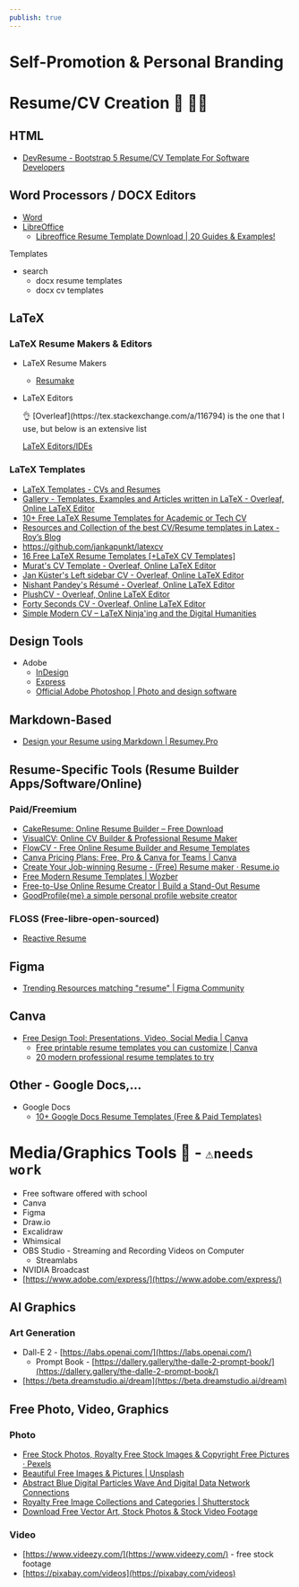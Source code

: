 ```yaml
---
publish: true
---
```

# Self-Promotion & Personal Branding

# Resume/CV Creation 📄 😶‍🌫️

## HTML

- [DevResume - Bootstrap 5 Resume/CV Template For Software Developers](https://themes.3rdwavemedia.com/bootstrap-templates/resume/devresume-free-bootstrap-5-resume-cv-template-for-developers/)

## Word Processors / DOCX Editors

- [Word](https://www.microsoft.com/en-us/microsoft-365/word)
- [LibreOffice](https://www.libreoffice.org/download/download-libreoffice/)
    - [Libreoffice Resume Template Download | 20 Guides & Examples!](https://sumry.me/list/search/libreoffice%20resume%20template%20download)

Templates

- search
    - docx resume templates
    - docx cv templates

## LaTeX

### LaTeX Resume Makers & Editors

- LaTeX Resume Makers
    - [Resumake](https://latexresu.me/generator/templates)
- LaTeX Editors
    
    <aside>
    👌 [Overleaf](https://tex.stackexchange.com/a/116794) is the one that I use, but below is an extensive list
    
    </aside>
    
    [LaTeX Editors/IDEs](https://tex.stackexchange.com/questions/339/latex-editors-ides/)
    

### LaTeX Templates

- [LaTeX Templates - CVs and Resumes](https://www.latextemplates.com/cat/curricula-vitae)
- [Gallery - Templates, Examples and Articles written in LaTeX - Overleaf, Online LaTeX Editor](https://www.overleaf.com/gallery/tagged/cv)
- [10+ Free LaTeX Resume Templates for Academic or Tech CV](https://zety.com/blog/latex-resume-template)
- [Resources and Collection of the best CV/Resume templates in Latex - Roy’s Blog](https://shantoroy.com/latex/best-cv-templates-in-latex/)
- https://github.com/jankapunkt/latexcv
- [16 Free LaTeX Resume Templates [+LaTeX CV Templates]](https://resumegenius.com/blog/resume-help/latex-resume-template)
- [Murat's CV Template - Overleaf, Online LaTeX Editor](https://www.overleaf.com/latex/templates/murats-cv-template/gfwjwshrzqgd)
- [Jan Küster's Left sidebar CV - Overleaf, Online LaTeX Editor](https://www.overleaf.com/latex/templates/jan-kusters-left-sidebar-cv/tmmnhrkcmpgv)
- [Nishant Pandey's Résumé - Overleaf, Online LaTeX Editor](https://www.overleaf.com/articles/nishant-pandeys-resume/vqvgfpsqjddt)
- [PlushCV - Overleaf, Online LaTeX Editor](https://www.overleaf.com/latex/templates/plushcv/jybpnsftmdkf)
- [Forty Seconds CV - Overleaf, Online LaTeX Editor](https://www.overleaf.com/latex/templates/forty-seconds-cv/pztcktmyngsk)
- [Simple Modern CV – LaTeX Ninja'ing and the Digital Humanities](https://latex-ninja.com/2019/08/18/simple-modern-cv/)

## Design Tools

- Adobe
    - [InDesign](https://www.adobe.com/products/indesign/resume-design-software.html)
    - [Express](https://www.adobe.com/express/)
    - [Official Adobe Photoshop | Photo and design software](https://www.adobe.com/products/photoshop.html)

## Markdown-Based

- [Design your Resume using Markdown | Resumey.Pro](https://resumey.pro/)

## Resume-Specific Tools (Resume Builder Apps/Software/Online)

### Paid/Freemium

- [CakeResume: Online Resume Builder – Free Download](https://www.cakeresume.com/en)
- [VisualCV: Online CV Builder & Professional Resume Maker](https://www.visualcv.com/)
- [FlowCV - Free Online Resume Builder and Resume Templates](https://flowcv.com/)
- [Canva Pricing Plans: Free, Pro & Canva for Teams | Canva](https://www.canva.com/pricing/)
- [Create Your Job-winning Resume - (Free) Resume maker · Resume.io](https://resume.io/)
- [Free Modern Resume Templates | Wozber](https://www.wozber.com/en-us/resume-templates/modern)
- [Free-to-Use Online Resume Creator | Build a Stand-Out Resume](https://enhancv.com/)
- [GoodProfile{me} a simple personal profile website creator](https://goodprofile.me/)

### FLOSS (Free-libre-open-sourced)

- [Reactive Resume](https://rxresu.me/)

## Figma

- [Trending Resources matching "resume" | Figma Community](https://www.figma.com/community/search?resource_type=mixed&sort_by=popular&query=resume&editor_type=all)

## Canva

- [Free Design Tool: Presentations, Video, Social Media | Canva](https://www.canva.com/)
    - [Free printable resume templates you can customize | Canva](https://www.canva.com/resumes/templates/)
    - [20 modern professional resume templates to try](https://www.canva.com/learn/professional-resume-template/)

## Other - Google Docs,…

- Google Docs
    - [10+ Google Docs Resume Templates (Free & Paid Templates)](https://zety.com/blog/google-docs-resume-templates)

# Media/Graphics Tools 🎨 - `⚠️needs work`

- Free software offered with school
- Canva
- Figma
- Draw.io
- Excalidraw
- Whimsical
- OBS Studio - Streaming and Recording Videos on Computer
    - Streamlabs
- NVIDIA Broadcast
- [https://www.adobe.com/express/](https://www.adobe.com/express/)

## AI Graphics

### Art Generation

- Dall-E 2 - [https://labs.openai.com/](https://labs.openai.com/)
    - Prompt Book - [https://dallery.gallery/the-dalle-2-prompt-book/](https://dallery.gallery/the-dalle-2-prompt-book/)
- [https://beta.dreamstudio.ai/dream](https://beta.dreamstudio.ai/dream)

## Free Photo, Video, Graphics

### Photo

- [Free Stock Photos, Royalty Free Stock Images & Copyright Free Pictures · Pexels](https://www.pexels.com/)
- [Beautiful Free Images & Pictures | Unsplash](https://unsplash.com/)
- [Abstract Blue Digital Particles Wave And Digital Data Network Connections](https://www.istockphoto.com/photo/abstract-blue-digital-particles-wave-and-digital-data-network-connections-for-gm1220733324-357561745?utm_campaign=srp_photos_noresults&utm_content=https%3A%2F%2Fwww.pexels.com%2Fsearch%2Fplexus%2F&utm_medium=affiliate&utm_source=pexels&utm_term=plexus)
- [Royalty Free Image Collections and Categories | Shutterstock](https://www.shutterstock.com/explore/royalty-free-images)
- [Download Free Vector Art, Stock Photos & Stock Video Footage](https://www.vecteezy.com/)

### Video

- [https://www.videezy.com/](https://www.videezy.com/) - free stock footage
- [https://pixabay.com/videos](https://pixabay.com/videos)
